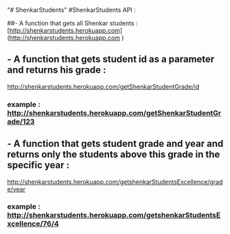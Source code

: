 "# ShenkarStudents" 
#ShenkarStudents API :

##- A function that gets all Shenkar students :
[http://shenkarstudents.herokuapp.com] (http://shenkarstudents.herokuapp.com )

## - A function that gets student id as a parameter and returns his grade :
 http://shenkarstudents.herokuapp.com/getShenkarStudentGrade/id
 
### example :  http://shenkarstudents.herokuapp.com/getShenkarStudentGrade/123
 
## - A function that gets student grade and year and returns only the students above this grade in the specific year :
 http://shenkarstudents.herokuapp.com/getshenkarStudentsExcellence/grade/year 
   
### example : http://shenkarstudents.herokuapp.com/getshenkarStudentsExcellence/76/4


